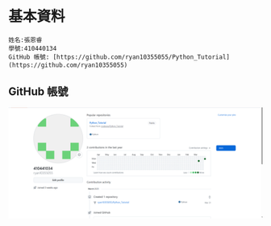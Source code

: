 #  基本資料 

    姓名:張恩睿
    學號:410440134
    GitHub 帳號: [https://github.com/ryan10355055/Python_Tutorial](https://github.com/ryan10355055)

##  GitHub 帳號
![](./images/github_profile.png)
